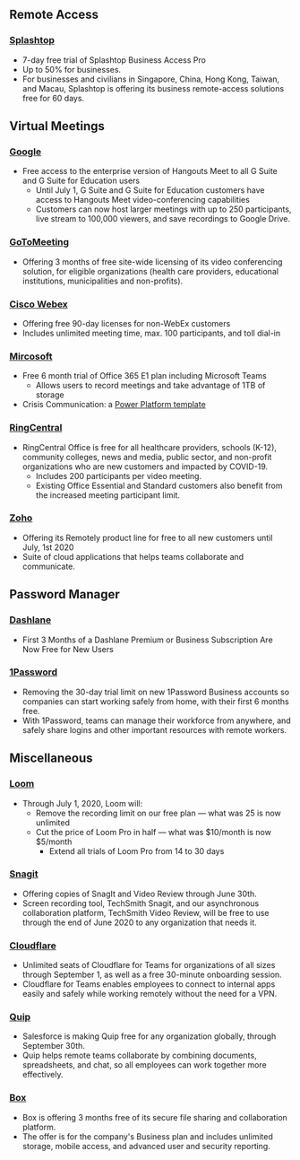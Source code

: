 ## Remote Access

### [Splashtop](https://www.splashtop.com/work-from-home)

-   7-day free trial of Splashtop Business Access Pro
-   Up to 50% for businesses.
-   For businesses and civilians in Singapore, China, Hong Kong, Taiwan, and Macau, Splashtop is offering its business remote-access solutions free for 60 days.

## Virtual Meetings

### [Google](https://cloud.google.com/blog/products/g-suite/helping-businesses-and-schools-stay-connected-in-response-to-coronavirus)
- Free access to the enterprise version of Hangouts Meet to all G Suite and G Suite for Education users
  - Until July 1, G Suite and G Suite for Education customers have access to Hangouts Meet video-conferencing capabilities
  - Customers can now host larger meetings with up to 250 participants, live stream to 100,000 viewers, and save recordings to Google Drive.

### [GoToMeeting](https://blog.gotomeeting.com/coronavirus-disruptions-and-support/)

 - Offering 3 months of free site-wide licensing of its video conferencing solution, for eligible organizations (health care providers, educational institutions, municipalities and non-profits).

### [Cisco Webex](https://blog.webex.com/video-conferencing/cisco-webex-supporting-customers-during-this-unprecedented-time/?CAMPAIGN=WebEx&REFERRING_SITE=Twitter&dtid=esotwt000260)

  - Offering free 90-day licenses for non-WebEx customers
  - Includes unlimited meeting time, max. 100 participants, and toll dial-in

### [Mircosoft](https://www.microsoft.com/en-us/microsoft-365/blog/2020/03/05/our-commitment-to-customers-during-covid-19/)
  - Free 6 month trial of Office 365 E1 plan including Microsoft Teams
    - Allows users to record meetings and take advantage of 1TB of storage
  - Crisis Communication: a [Power Platform template](https://powerapps.microsoft.com/en-us/blog/crisis-communication-a-power-platform-template/)

### [RingCentral](https://www.ringcentral.com/lp/covid19-offer.html)

  - RingCentral Office is free for all healthcare providers, schools (K-12), community colleges, news and media, public sector, and non-profit organizations who are new customers and impacted by COVID-19.
    - Includes 200 participants per video meeting.
    - Existing Office Essential and Standard customers also benefit from the increased meeting participant limit.

### [Zoho](https://www.zoho.com/remotely/)

-   Offering its Remotely product line for free to all new customers until July, 1st 2020
-   Suite of cloud applications that helps teams collaborate and communicate.

## Password Manager

### [Dashlane](https://blog.dashlane.com/making-the-most-of-working-remotely/)
  - First 3 Months of a Dashlane Premium or Business Subscription Are Now Free for New Users

### [1Password](https://blog.1password.com/covid-19-response/)

-   Removing the 30-day trial limit on new 1Password Business accounts so companies can start working safely from home, with their first 6 months free.
-   With 1Password, teams can manage their workforce from anywhere, and safely share logins and other important resources with remote workers.

## Miscellaneous

### [Loom](https://www.loom.com/blog/coronavirus-response)

  - Through July 1, 2020, Loom will:
      - Remove the recording limit on our free plan — what was 25 is now unlimited
    - Cut the price of Loom Pro in half — what was $10/month is now $5/month
      - Extend all trials of Loom Pro from 14 to 30 days

### [Snagit](https://discover.techsmith.com/remote-techsmith/)

-   Offering copies of SnagIt and Video Review through June 30th.
-   Screen recording tool, TechSmith Snagit, and our asynchronous collaboration platform, TechSmith Video Review, will be free to use through the end of June 2020 to any organization that needs it.

### [Cloudflare](https://www.cloudflare.com/smallbusiness/)

-   Unlimited seats of Cloudflare for Teams for organizations of all sizes through September 1, as well as a free 30-minute onboarding session.
-   Cloudflare for Teams enables employees to connect to internal apps easily and safely while working remotely without the need for a VPN.

### [Quip](https://quip.com/work-from-home)

-   Salesforce is making Quip free for any organization globally, through September 30th.
-   Quip helps remote teams collaborate by combining documents, spreadsheets, and chat, so all employees can work together more effectively.

### [Box](https://blog.box.com/box-response-covid-19)

-   Box is offering 3 months free of its secure file sharing and collaboration platform.
-   The offer is for the company's Business plan and includes unlimited storage, mobile access, and advanced user and security reporting.
